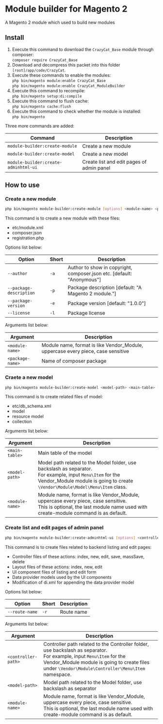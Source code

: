 # Module builder for Magento 2

A Magento 2 module which used to build new modules

## Install

1. Execute this command to download the `CrazyCat_Base` module through composer:<br>
   `composer require CrazyCat_Base`
2. Download and decompress this packet into this folder `[root]/app/code/CrazyCat`.
3. Execute these commands to enable the modules:<br>
   `php bin/magento module:enable CrazyCat_Base`<br>
   `php bin/magento module:enable CrazyCat_ModuleBuilder`
4. Execute this command to recompile:<br>
   `php bin/magento setup:di:compile`
5. Execute this command to flush cache:<br>
   `php bin/magento cache:flush`
6. Execute this command to check whether the module is installed:<br>
   `php bin/magento`

Three more commands are added:

|Command|Description|
|---|---|
|`module-builder:create-module`|Create a new module|
|`module-builder:create-model`|Create a new model|
|`module-builder:create-adminhtml-ui`|Create list and edit pages of admin panel|

## How to use

### Create a new module

```sh
php bin/magento module-builder:create-module [options] <module-name> <package-name>
```

This command is to create a new module with these files:

- etc/module.xml
- composer.json
- registration.php

Options list below:

|Option|Short|Description|
|---|---|---|
|`--author`|`-a`|Author to show in copyright, composer.json etc. [default: "Anonymous"]|
|`--package-description`|`-p`|Package description [default: "A Magento 2 module."]|
|`--package-version`|`-e`|Package version [default: "1.0.0"]|
|`--license`|`-l`|Package license|

Arguments list below:

|Argument|Description|
|---|---|
|`<module-name>`|Module name, format is like Vendor_Module, uppercase every piece, case sensitive|
|`<package-name>`|Name of composer package|

### Craete a new model

```sh
php bin/magento module-builder:create-model <model-path> <main-table> [<module-name>]
```

This command is to create related files of model:

- etc/db_schema.xml
- model
- resource model
- collection

Arguments list below:

|Argument|Description|
|---|---|
|`<main-table>`|Main table of the model|
|`<model-path>`|Model path related to the Model folder, use backslash as separator.<br>For example, input `Menu\Item` for the Vendor_Module module is going to create `\Vendor\Module\Model\Menu\Item` class.|
|`<module-name>`|Module name, format is like Vendor_Module, uppercase every piece, case sensitive.<br>This is optional, the last module name used with create-module command is as default.|

### Create list and edit pages of admin panel

```sh
php bin/magento module-builder:create-adminhtml-ui [options] <controller-path> <model-path> [<module-name>]
```

This command is to create files related to backend listing and edit pages:

- Controller files of these actions: index, new, edit, save, massSave, delete
- Layout files of these actions: index, new, edit
- UI component files of listing and edit form
- Data provider models used by the UI components
- Modification of di.xml for appending the data provider model

Options list below:

|Option|Short|Description|
|---|---|---|
|`--route-name`|`-r`|Route name|

Arguments list below:

|Argument|Description|
|---|---|
|`<controller-path>`|Controller path related to the Controller folder, use backslash as separator.<br>For example, input `Menu\Item` for the Vendor_Module module is going to create files under `\Vendor\Module\Controller\Menu\Item` namespace.|
|`<model-path>`|Model path related to the Model folder, use backslash as separator|
|`<module-name>`|Module name, format is like Vendor_Module, uppercase every piece, case sensitive.<br>This is optional, the last module name used with create-module command is as default.|
